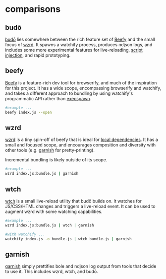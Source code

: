 # comparisons

## budō

[budō](https://github.com/mattdesl/budo) lies somewhere between the rich feature set of [Beefy](#beefy) and the small focus of [wzrd](#wzrd). It spawns a watchify process, produces ndjson logs, and includes some more experimental features for live-reloading, [script injection](https://github.com/mattdesl/budo-chrome), and rapid prototyping. 

## beefy

[Beefy](https://github.com/chrisdickinson/beefy) is a feature-rich dev tool for browserify, and much of the inspiration for this project. It has a wide scope, encompassing browserify and watchify, and takes a different approach to bundling by using watchify's programmatic API rather than [execspawn](https://www.npmjs.com/package/npm-execspawn). 

```sh
#example ...
beefy index.js --open
```

## wzrd

[wzrd](https://github.com/maxogden/wzrd) is a tiny spin-off of beefy that is ideal for [local dependencies](https://github.com/stackgl/learning-webgl-03/blob/db8f36a534b2a184924f8b890014ff3dd9a5b391/package.json#L6-L9). It has a small and focused scope, and encourages composition and diversity with other tools (e.g. [garnish](https://github.com/mattdesl/garnish) for pretty-printing).

Incremental bundling is likely outside of its scope.

```sh
#example ...
wzrd index.js:bundle.js | garnish
```

## wtch

[wtch](https://github.com/mattdesl/wtch) is a small live-reload utility that budō builds on. It watches for JS/CSS/HTML changes and triggers a live-reload event. It can be used to augment wzrd with some watching capabilities.

```sh
#example ...
wzrd index.js:bundle.js | wtch | garnish

#with watchify ...
watchify index.js -o bundle.js | wtch bundle.js | garnish
```

## garnish

[garnish](https://github.com/mattdesl/garnish) simply prettifies bole and ndjson log output from tools that decide to use it. This includes wzrd, wtch, and budō.